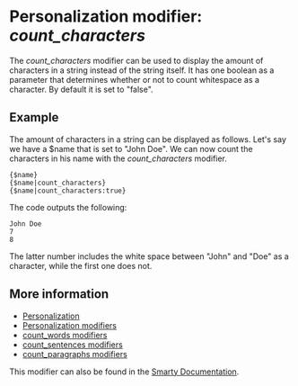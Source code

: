 # Personalization modifier: *count_characters*

The *count_characters* modifier can be used to display the amount of 
characters in a string instead of the string itself. It has one boolean 
as a parameter that determines whether or not to count whitespace as 
a character. By default it is set to "false".

## Example

The amount of characters in a string can be displayed as follows. Let's 
say we have a $name that is set to "John Doe". We can now count the 
characters in his name with the *count_characters* modifier.

    {$name}
    {$name|count_characters}
    {$name|count_characters:true}
    
The code outputs the following:

    John Doe
    7
    8
    
The latter number includes the white space between "John" and "Doe" as 
a character, while the first one does not.

## More information

* [Personalization](./personalization)
* [Personalization modifiers](./personalization-modifiers)
* [count_words modifiers](./personalization-modifiers-count_words)
* [count_sentences modifiers](./personalization-modifiers-count_sentences)
* [count_paragraphs modifiers](./personalization-modifiers-count_paragraphs)

This modifier can also be found in the [Smarty Documentation](http://www.smarty.net/docs/en/language.modifier.count.characters.tpl).
